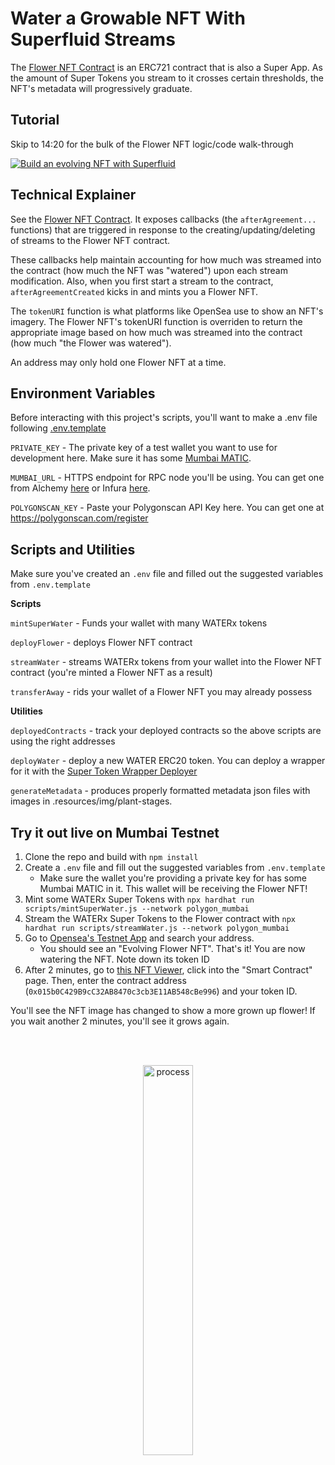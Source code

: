 # Water a Growable NFT With Superfluid Streams

The [Flower NFT Contract](./contracts/Flower.sol) is an ERC721 contract that is also a Super App. As the amount of Super Tokens you stream to it crosses certain thresholds, the NFT's metadata will progressively graduate.

## Tutorial

Skip to 14:20 for the bulk of the Flower NFT logic/code walk-through

[![Build an evolving NFT with Superfluid](https://img.youtube.com/vi/sFsMmeNovgU/0.jpg)](http://www.youtube.com/watch?v=sFsMmeNovgU&t=860 "Build an evolving NFT with Superfluid")

## Technical Explainer

See the [Flower NFT Contract](./contracts/Flower.sol). It exposes callbacks (the `afterAgreement...` functions) that are triggered in response to the creating/updating/deleting of streams to the Flower NFT contract.

These callbacks help maintain accounting for how much was streamed into the contract (how much the NFT was "watered") upon each stream modification. Also, when you first start a stream to the contract, `afterAgreementCreated` kicks in and mints you a Flower NFT.

The `tokenURI` function is what platforms like OpenSea use to show an NFT's imagery. The Flower NFT's tokenURI function is overriden to return the appropriate image based on how much was streamed into the contract (how much "the Flower was watered").

An address may only hold one Flower NFT at a time.

## Environment Variables

Before interacting with this project's scripts, you'll want to make a .env file following [.env.template](.env.template)

`PRIVATE_KEY` - The private key of a test wallet you want to use for development here. Make sure it has some [Mumbai MATIC](https://faucet.polygon.technology/).

`MUMBAI_URL` - HTTPS endpoint for RPC node you'll be using. You can get one from Alchemy [here](https://auth.alchemy.com/?redirectUrl=https%3A%2F%2Fdashboard.alchemy.com%2F) or Infura [here](https://app.infura.io/register).

`POLYGONSCAN_KEY` - Paste your Polygonscan API Key here. You can get one at https://polygonscan.com/register

## Scripts and Utilities

Make sure you've created an `.env` file and filled out the suggested variables from `.env.template`

**Scripts**

`mintSuperWater` - Funds your wallet with many WATERx tokens

`deployFlower` - deploys Flower NFT contract

`streamWater` - streams WATERx tokens from your wallet into the Flower NFT contract (you're minted a Flower NFT as a result)

`transferAway` - rids your wallet of a Flower NFT you may already possess

**Utilities**

`deployedContracts` - track your deployed contracts so the above scripts are using the right addresses

`deployWater` - deploy a new WATER ERC20 token. You can deploy a wrapper for it with the [Super Token Wrapper Deployer](https://deploy-supertoken-deployment.vercel.app/)

`generateMetadata` - produces properly formatted metadata json files with images in .resources/img/plant-stages.

## Try it out live on Mumbai Testnet

1. Clone the repo and build with `npm install`
2. Create a `.env` file and fill out the suggested variables from `.env.template`
    - Make sure the wallet you're providing a private key for has some Mumbai MATIC in it. This wallet will be receiving the Flower NFT!
3. Mint some WATERx Super Tokens with `npx hardhat run scripts/mintSuperWater.js --network polygon_mumbai`
4. Stream the WATERx Super Tokens to the Flower contract with `npx hardhat run scripts/streamWater.js --network polygon_mumbai`
5. Go to [Opensea's Testnet App](https://testnets.opensea.io/) and search your address.
    - You should see an "Evolving Flower NFT". That's it! You are now watering the NFT. Note down its token ID
6. After 2 minutes, go to [this NFT Viewer](https://www.nftviewer.xyz/), click into the "Smart Contract" page. Then, enter the contract address (`0x015b0C429B9cC32AB8470c3cb3E11AB548cBe996`) and your token ID.

You'll see the NFT image has changed to show a more grown up flower! If you wait another 2 minutes, you'll see it grows again.

<br></br>

<center>
<img src="./resources/img/flower-growth.png" alt="process" width="40%"/>
</center>
<br></br>
